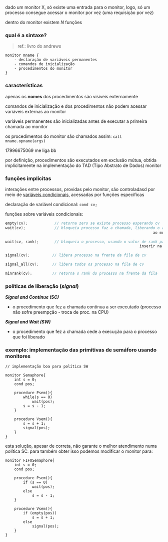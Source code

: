 
dado um monitor X, só existe uma entrada para o monitor, logo, só um processo consegue acessar o monitor por vez (uma requisição por vez)

dentro do monitor existem *N* funções

### qual é a sintaxe?

> ref.: livro do andrews

```pseudoaleardo
monitor mname {
	- declaração de variáveis permanentes
	- comandos de inicialização
	- procedimentos do monitor
}
```

### características

apenas os **nomes** dos procedimentos são visíveis externamente

comandos de inicialização e dos procedimentos não podem acessar variáveis externas ao monitor

variáveis permanentes são inicializadas antes de executar a primeira chamada ao monitor

os procedimentos do monitor são chamados assim: `call mname.opname(args)`

17996675069 me liga bb

por definição, procedimentos são executados em exclusão mútua, obtida implicitamente na implementação do TAD (Tipo Abstrato de Dados) monitor

### funções implícitas 

interações entre processos, providas pelo monitor, são controladasd por meio de <u>variáveis condicionais</u>, acessadas por funções específicas

declaração de variável condicional: `cond cv;`

funções sobre variáveis condicionais:
```c
empty(cv);            // retorna zero se existe processo esperando cv
wait(cv);             // bloqueia processo faz a chamada, liberando o acesso
																  ao monitor

wait(cv, rank);       // bloqueia o processo, usando o valor de rank para 
															inserir na fila

signal(cv);          // libera processo na frente da fila de cv

signal_all(cv);      // libera todos os processo na fila de cv

minrank(cv);         // retorna o rank do processo na frente da fila
```

### políticas de liberação (*signal*)

***Signal and Continue (SC)***
- o procedimento que fez a chamada continua a ser executado (processo não sofre preempção - troca de proc. na CPU)

***Signal and Wait (SW)***
- o procedimento que fez a chamada cede a execução para o processo que foi liberado

### exemplo: implementação das primitivas de semáforo usando monitores

```
// implementação boa para política SW

monitor Semaphore{
	int s = 0;
	cond pos;
	
	procedure Psem(){
		while(s == 0)
			wait(pos);
		s = s - 1;
	}
	
	procedure Vsem(){
		s = s + 1;
		signal(pos);
	}
}
```

esta solução, apesar de correta, não garante o melhor atendimento numa política SC. para também obter isso podemos modificar o monitor para:
```
monitor FIFOSemaphore{
	int s = 0;
	cond pos;
	
	procedure Psem(){
		if (s == 0)
			wait(pos);
		else
			s = s - 1;
	}
	
	procedure Vsem(){
		if (empty(pos))
			s = s + 1;
		else
			signal(pos);
	}
}
```

